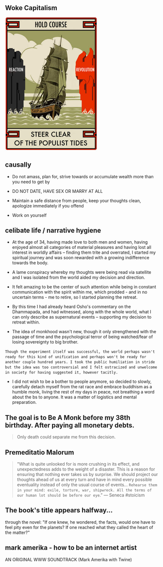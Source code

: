 ## Woke Capitalism

![](../../../../attachments/2023-03-06-09-19-02.png)

## causally

- Do not amass, plan for, strive towards or accumulate wealth more than you need to get by

- DO NOT DATE, HAVE SEX OR MARRY AT ALL

- Maintain a safe distance from people, keep your thoughts clean, apologize immediately if you offend

- Work on yourself


## celibate life / narrative hygiene 

- At the age of 34, having made love to both men and women, having enjoyed almost all categories of material pleasures and having lost all interest in worldly affairs – finding them trite and overrated, I started my spiritual journey and was soon rewarded with a growing indifference towards the body.

- A lame conspiracy whereby my thoughts were being read via satellite and I was isolated from the world aided my decision and direction.

- It felt amazing to be the center of such attention while being in constant communication with the spirit within me, which prodded - and in no uncertain terms - me to retire, so I started planning the retreat.

- By this time I had already heard Osho's commentary on the Dhammapada, and had witnessed, along with the whole world, what I can only describe as supernatural events – supporting my decision to retreat within.

- The idea of monkhood wasn't new, though it only strengthened with the passage of time and the psychological terror of being watched/fear of losing sovereignty to big brother.

`Though the experiment itself was successful, the world perhaps wasn't ready for this kind of unification and perhaps won't be ready for another couple hundred years. I took the public humiliation in stride but the idea was too controversial and I felt ostracized and unwelcome in society for having suggested it, however tacitly.`

- I did not wish to be a bother to people anymore, so decided to slowly, carefully detach myself from the rat race and embrace buddhism as a humble monk, living the rest of my days in peace, not breathing a word about the bs to anyone. It was a matter of logistics and mental preparation.

## The goal is to Be A Monk before my 38th birthday. After paying all monetary debts.

> Only death could separate me from this decision.

## Premeditatio Malorum

> "What is quite unlooked for is more crushing in its effect, and unexpectedness adds to the weight of a disaster. This is a reason for ensuring that nothing ever takes us by surprise. We should project our thoughts ahead of us at every turn and have in mind every possible eventuality instead of only the usual course of events… `Rehearse them in your mind: exile, torture, war, shipwreck. All the terms of our human lot should be before our eye`.” — Seneca #stoicism


## The book's title appears halfway...

through the novel: "If one knew, he wondered, the facts, would one have to feel pity even for the planets? If one reached what they called the heart of the matter?"


## mark amerika - how to be an internet artist
AN ORIGINAL WWW SOUNDTRACK 
(Mark Amerika with Twine) 
